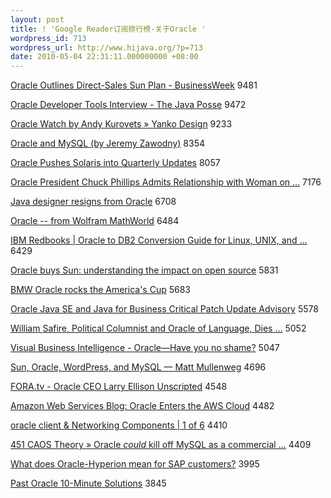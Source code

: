 ```yaml
---
layout: post
title: ! 'Google Reader订阅排行榜-关于Oracle '
wordpress_id: 713
wordpress_url: http://www.hijava.org/?p=713
date: 2010-05-04 22:31:11.000000000 +08:00
---
```

<a href="http://www.businessweek.com/rss/technology.rss" target="_blank">Oracle Outlines Direct-Sales Sun Plan - BusinessWeek</a> 9481

<a href="http://feeds.feedburner.com/javaposse" target="_blank">Oracle Developer Tools Interview - The Java Posse</a> 9472

<a href="http://www.yankodesign.com/feed/" target="_blank">Oracle Watch by Andy Kurovets » Yanko Design</a> 9233

<a href="http://jeremy.zawodny.com/blog/rss2.xml" target="_blank">Oracle and MySQL (by Jeremy Zawodny)</a> 8354

<a href="http://www.tomshardware.com/feeds/rss2/tom-s-hardware-us,18-1.xml" target="_blank">Oracle Pushes Solaris into Quarterly Updates</a> 8057

<a href="http://feedproxy.google.com/typepad/alleyinsider/silicon_alley_insider" target="_blank">Oracle President Chuck Phillips Admits Relationship with Woman on ...</a> 7176

<a href="http://www.physorg.com/rss-feed/" target="_blank">Java designer resigns from Oracle</a> 6708

<a href="http://mathworld.wolfram.com/news/rss.xml" target="_blank">Oracle -- from Wolfram MathWorld</a> 6484

<a href="http://www.redbooks.ibm.com/rss/all.xml" target="_blank">IBM Redbooks | Oracle to DB2 Conversion Guide for Linux, UNIX, and ...</a> 6429

<a href="http://feeds.arstechnica.com/arstechnica/everything" target="_blank">Oracle buys Sun: understanding the impact on open source</a> 5831

<a href="http://gizmag.com/xml/" target="_blank">BMW Oracle rocks the America's Cup</a> 5683

<a href="http://isc.sans.org/rssfeed.xml" target="_blank">Oracle Java SE and Java for Business Critical Patch Update Advisory</a> 5578

<a href="http://www.nytimes.com/services/xml/rss/nyt/US.xml" target="_blank">William Safire, Political Columnist and Oracle of Language, Dies ...</a> 5052

<a href="http://www.perceptualedge.com/blog/?feed=rss2" target="_blank">Visual Business Intelligence - Oracle—Have you no shame?</a> 5047

<a href="http://ma.tt/feed/" target="_blank">Sun, Oracle, WordPress, and MySQL — Matt Mullenweg</a> 4696

<a href="http://fora.tv/RSS/fora_rss" target="_blank">FORA.tv - Oracle CEO Larry Ellison Unscripted</a> 4548

<a href="http://aws.typepad.com/aws/atom.xml" target="_blank">Amazon Web Services Blog: Oracle Enters the AWS Cloud</a> 4482

<a href="http://techrepublic.com.com/5150-22-0.xml" target="_blank">oracle client &amp; Networking Components | 1 of 6</a> 4410

<a href="http://blogs.the451group.com/opensource/feed/" target="_blank">451 CAOS Theory » Oracle *could* kill off MySQL as a commercial ...</a> 4409

<a href="http://rss.techtarget.com/191.xml" target="_blank">What does Oracle-Hyperion mean for SAP customers?</a> 3995

<a href="http://services.devx.com/outgoing/devxfeed.xml" target="_blank">Past Oracle 10-Minute Solutions</a> 3845
